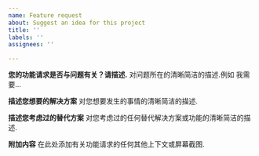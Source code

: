 ```yaml
---
name: Feature request
about: Suggest an idea for this project
title: ''
labels: ''
assignees: ''

---
```


**您的功能请求是否与问题有关？请描述.**
对问题所在的清晰简洁的描述.例如 我需要...

**描述您想要的解决方案**
对您想要发生的事情的清晰简洁的描述.

**描述您考虑过的替代方案**
对您考虑过的任何替代解决方案或功能的清晰简洁的描述.

**附加内容**
在此处添加有关功能请求的任何其他上下文或屏幕截图.
